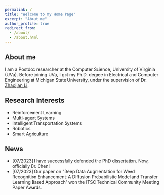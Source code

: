 ```yaml
---
permalink: /
title: "Welcome to my Home Page"
excerpt: "About me"
author_profile: true
redirect_from: 
  - /about/
  - /about.html
---
```


## About me

I am a Postdoc researcher at the Computer Science, University of Virginia (UVa). Before joining UVa, I got my Ph.D. degree in Electrical and Computer Engineering at Michigan State University, under the supervision of Dr. [Zhaojian Li](https://www.egr.msu.edu/rival/). 

## Research Interests
- Reinforcement Learning
- Multi-agent Systems
- Intelligent Transportation Systems
- Robotics
- Smart Agriculture

## News
- [07/2023] I have successfully defended the PhD dissertation. Now, officially Dr. Chen!
- [07/2023] Our paper on "Deep Data Augmentation for Weed Recognition Enhancement: A Diffusion Probabilistic Model and Transfer Learning Based Approach" won the ITSC Technical Community Meeting Paper Awards.

